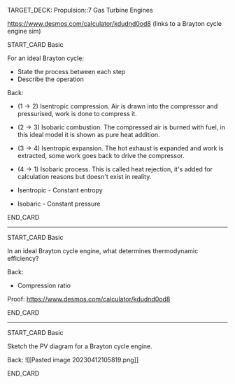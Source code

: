 TARGET_DECK: Propulsion::7 Gas Turbine Engines

https://www.desmos.com/calculator/kdudnd0od8
(links to a Brayton cycle engine sim)

START_CARD
Basic

For an ideal Brayton cycle:
- State the process between each step
- Describe the operation

Back: 
- ($1 \to 2$) Isentropic compression. Air is drawn into the compressor and pressurised, work is done to compress it.
- ($2 \to 3$) Isobaric combustion. The compressed air is burned with fuel, in this ideal model it is shown as pure heat addition.
- ($3 \to 4$) Isentropic expansion. The hot exhaust is expanded and work is extracted, some work goes back to drive the compressor.
- ($4 \to 1$) Isobaric process. This is called heat rejection, it's added for calculation reasons but doesn't exist in reality.

- Isentropic - Constant entropy
- Isobaric - Constant pressure

END_CARD


--------

START_CARD
Basic

In an ideal Brayton cycle engine, what determines thermodynamic efficiency?

Back: 
- Compression ratio

Proof: https://www.desmos.com/calculator/kdudnd0od8

END_CARD

--------

START_CARD
Basic

Sketch the PV diagram for a Brayton cycle engine.

Back: 
![[Pasted image 20230412105819.png]]

END_CARD



